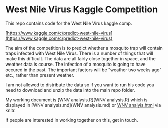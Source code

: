 West Nile Virus Kaggle Competition
===================================


This repo contains code for the West Nile Virus kaggle comp.

[https://www.kaggle.com/c/predict-west-nile-virus](https://www.kaggle.com/c/predict-west-nile-virus)

The aim of the competition is to predict whether a mosquito trap will contain traps infected with West Nile Virus.
There is a number of things that will make this difficult.
The data are all fairly close together in space, and the weather data is course.
The infection of a mosquito is going to have occured in the past.
The important factors will be "weather two weeks ago" etc., rather than present weather.

I am not allowed to distribute the data so if you want to run his code you need to download and unzip the data into the main repo folder.

My working document is [WNV analysis.R](WNV analysis.R) which is displayed in [WNV analysis.md](WNV analysis.md) or [WNV analyis.html](http://htmlpreview.github.io/?https://github.com/timcdlucas/WestNileVirusKaggle/blob/master/WNV%20analysis.html) via knitr.

If people are interested in working together on this, get in touch.
